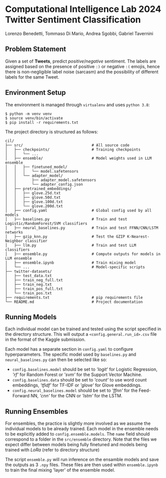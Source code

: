 # Computational Intelligence Lab 2024 <br /> Twitter Sentiment Classification

Lorenzo Benedetti, Tommaso Di Mario, Andrea Sgobbi,  Gabriel Tavernini

## Problem Statement
Given a set of **Tweets**, predict *positive*/*negative* sentiment. The labels are assigned based on the presence of positive `:)` or negative `:(` emojis, hence there is non-negligible label noise (sarcasm) and the possibility of different labels for the same Tweet.

## Environment Setup
The environment is managed through `virtualenv` and uses `python 3.8`:

```
$ python -m venv venv
$ source venv/bin/activate
$ pip install -r requirements.txt
```

The project directory is structured as follows:

```
cil/
├── src/                               # All source code
│   ├── checkpoints/                   # Training checkpoints
│   │   └── ...
│   ├── ensemble/                      # Model weights used in LLM ensemble
│   │   ├── finetuned_model/
│   │   │   └── model.safetensors
│   │   └── adapter_model/
│   │       ├── adapter_model.safetensors
│   │       └── adapter_config.json
│   ├── pretrained_embeddings/
│   │   ├── glove.25d.txt
│   │   ├── glove.50d.txt
│   │   ├── glove.100d.txt
│   │   └── glove.200d.txt
│   ├── config.yaml                    # Global config used by all models
│   ├── baselines.py                   # Train and test Logistic/RandomForest/SVM classifiers
│   ├── neural_baselines.py            # Train and test FFNN/CNN/LSTM networks
│   ├── gzip_knn.py                    # Test the GZIP K-Nearest-Neighbor classifier
│   ├── llm.py                         # Train and test LLM classifiers
│   ├── ensemble.py                    # Compute outputs for models in LLM ensemble
│   ├── ensemble.ipynb                 # Train mixing model
│   └── ...                            # Model-specific scripts
├── twitter-datasets/
│   ├── test_data.txt
│   ├── train_neg_full.txt
│   ├── train_neg.txt
│   ├── train_pos_full.txt
│   └── train_pos.txt
├── requirements.txt                   # pip requirements file
└── README.md                          # Project documentation
```

## Running Models
Each individual model can be trained and tested using the script specified in the directory structure. This will output a `<config.general.run_id>.csv` file in the format of the Kaggle submission.

Each model has a separate section in `config.yaml` to configure hyperparameters. The specific model used by `baselines.py` and `neural_baselines.py` can then be selected like so:
* `config.baselines.model` should be set to *'logit'* for Logistic Regression, *'rf'* for Random Forest or *'svm'* for the Support Vector Machine.
* `config.baselines.data` should be set to *'count'* to use word count embeddings, *'tfidf'* for TF-IDF or *'glove'* for Glove embeddings.
* `config.neural_baselines.model` should be set to *'ffnn'* for the Feed-Forward NN, *'cnn'* for the CNN or *'lstm'* for the LSTM.

## Running Ensembles
For ensembles, the practice is slightly more involved as we assume the individual models to be already trained. Each model in the ensemble needs to be explicitly added to `config.ensemble.models`. The `name` field should correspond to a folder in the `src/ensemble` directory. Note that the files we expect differ between models being fully finetuned and models being trained with *LoRa* (refer to directory structure)

The script `ensemble.py` will run inference on the ensamble models and save the outputs as 3 `.npy` files. These files are then used within ```ensemble.ipynb``` to train the final mixing 'layer' of the ensemble model.